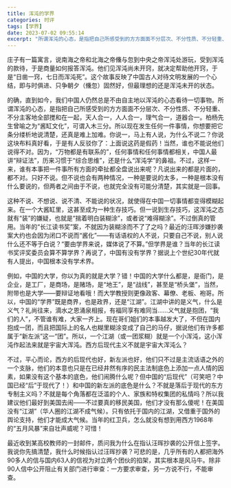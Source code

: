 ```yaml
---
title: 浑沌的学界
categories: 时评
tags: [学界]
date: 2023-07-02 09:55:14
excerpt: "所谓浑沌的心态，是指把自己所感受到的方方面面不分层次、不分性质、不分轻重、不分主客地全部搅和在一起，天人合一，人人合一，理气合一，道器合一。"
---
```

庄子有一篇寓言，说南海之帝和北海之帝儵与忽到中央之帝浑沌处游玩，受到浑沌的款待，于是商量如何报答浑沌。他们见浑沌尚未开窍，就决定帮助他开窍，于是“日凿一窍，七日而浑沌死”。这个故事反映了中国古人对待文明发展的一个心结，即与时俱进、只争朝夕（儵忽）固然好，但最理想的还是浑沌未开的状态。

的确，直到如今，我们中国人仍然总是不由自主地以浑沌的心态看待一切事物。所谓浑沌的心态，是指把自己所感受到的方方面面不分层次、不分性质、不分轻重、不分主客地全部搅和在一起，天人合一，人人合一，理气合一，道器合一。柏杨先生曾喻之为“酱缸文化”，可谓入木三分。所以现在发生任何一件事情，你想要把它条分缕析地说清楚，还真是难上加难。你说一，马上有人说，为什么不说二？你说这块布料真好看，于是有人反驳你了：上面说这药是假药！当然，谁也不能说他们说得不对。因为，“万物都是有联系的”，任何事情和任何事情都相关，中国人最讲“辩证法”，历来习惯于“综合思维”，还是什么“浑沌学”的鼻祖。不过，这样一来，谁有本事把一件事所有方面的牵扯都全盘说出来呢？凡说出来的都是片面的，都不对。只好不说。但不说也会有两种情况，一种是要说的太多，一种是根本没有什么要说的，但两者之间由于不说，也就完全没有可能分清楚，其实就是一回事。

这种不说、不想说、说不清、不能说的状况，就使得在中国一切事情都变得模糊起来。在一个大酱缸里，这甚至成为一种生存技巧。但一说到生存技巧，这浑沌之态就有“装”的嫌疑，也就是“揣着明白装糊涂”，或者说“难得糊涂”。不过倒真的管用。当年的“长江读书奖”案，不就因为装糊涂而不了了之吗？最近的汪晖涉嫌抄袭案大约也会因为闭口不说而“酱化”——有话语权的人不说，只要自己不说，别人说什么还不等于白说？“要由学界来说，媒体说了不算。”但学界是谁？当年的长江读书奖评奖委员会算不算学界？再说了，中国有没有学界？据说上个世纪30年代就有人提出，中国根本没有学术界。

例如，中国的大学，你以为真的就是大学？错！中国的大学什么都是，是衙门，是企业，是工厂，是商场，是赌场，是“地王”，是“战线”，甚至是“桥头堡”，当然，附带也是大学——要辩证地看哦！而大学教授则更像政客、幕僚、老板、袍哥。所以，中国的“学界”既是商界，也是政界，还是“江湖”。江湖中讲的是义气，什么是义气？礼尚往来，滴水之恩涌泉相报，有福同享有难同当……义气就是抱团，“我们的人”，不管谁有难，大家一齐上。现在哥们姐们的本事越发大了，不但在国内抱成一团，而且把国际上的名人也糊里糊涂变成了自己的马仔，据说他们有许多都属于“新左派”这一“团”。所以，一个江湖（或一团浆糊）就是一个小浑沌，这小浑沌作起法来就是宇宙大浑沌。西方后现代主义不就是宇宙大浑沌么？

不过，平心而论，西方的后现代也好，新左派也好，他们只不过是主流话语之外的一个支脉，他们的本意也只是在已经井然有序的民主法制底色上添加一点人情的因素，如果没有这个基本的底色，他们闹腾什么呢？但中国的“后现代”（可笑吧？中国已经“后”于现代了！）和中国的新左派的底色是什么？不就是落后于现代的东方专制主义吗？不就是每个角落都在泛滥的个人、家族和特权集团的私情吗？所以我建议他们最好到美国去闹——不过要真的移民美国，他们才没有那么傻呢！在美国没有“江湖”（华人圈的江湖不成气候）。只有依托于国内的江湖，又借重于国外的舆论支持，他们才能成大气候。当年的红卫兵，怎么就没有想到用西方1968年的“五月风暴”来自壮声威呢？可惜！

最近收到某高校教师的一封邮件，质问我为什么在指认汪晖抄袭的公开信上签字。我说你先搞清楚，我什么时候指认过汪晖抄袭？可悲的是，几乎所有的人都把海外90多人的信与国内63人的信视为对立两个团伙的掐架，其实根本是风马牛。除非90人信中公开阻止有关部门进行审查：一方要求审查，另一方说不行，不能审查。
